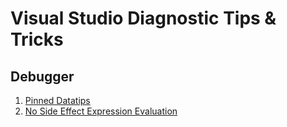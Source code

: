 # Visual Studio Diagnostic Tips & Tricks

## Debugger

1. [Pinned Datatips](PinnedDatatip.md)
2. [No Side Effect Expression Evaluation](NoSideEffects.md)